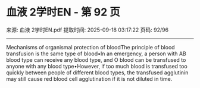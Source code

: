 # 血液 2学时EN - 第 92 页

来源: 血液 2学时EN.pdf
提取时间: 2025-09-18 03:17:22
页码: 92/96

---

Mechanisms of organismal protection of bloodThe principle of blood transfusion is the same type of blood•In an emergency, a person with AB blood type can receive any blood type, and O blood can be transfused to anyone with any blood type•However, if too much blood is transfused too quickly between people of different blood types, the transfused agglutinin may still cause red blood cell agglutination if it is not diluted in time.